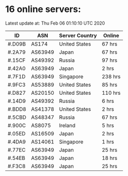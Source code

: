 # 16 online servers:

Latest update at: Thu Feb 06 01:10:10 UTC 2020

| ID | ASN | Server Country | Online |
| -- | --- | -------------- | ------ |
| #.D09B | AS174 | United States | 67 hrs |
| #.2A79 | AS63949 | Japan | 67 hrs |
| #.15CF | AS49392 | Russia | 97 hrs |
| #.42A0 | AS63949 | Japan | 2 hrs |
| #.7F1D | AS63949 | Singapore | 238 hrs |
| #.9FC3 | AS53889 | United States | 85 hrs |
| #.D827 | AS20150 | United States | 110 hrs |
| #.14D9 | AS49392 | Russia | 6 hrs |
| #.BDD8 | AS41378 | United States | 2 hrs |
| #.5CBD | AS48347 | Russia | 67 hrs |
| #.900C | AS8075 | Ireland | 5 hrs |
| #.05ED | AS16509 | Japan | 2 hrs |
| #.4DA9 | AS14061 | Singapore | 1 hrs |
| #.77EC | AS63949 | Japan | 25 hrs |
| #.54EB | AS63949 | Japan | 18 hrs |
| #.F3C8 | AS63949 | Japan | 25 hrs |

